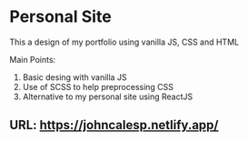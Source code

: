 # Personal Site

This a design of my portfolio using vanilla JS, CSS and HTML

Main Points:

1. Basic desing with vanilla JS
2. Use of SCSS to help preprocessing CSS
3. Alternative to my personal site using ReactJS

## URL: https://johncalesp.netlify.app/
